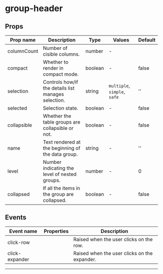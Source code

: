 # group-header

## Props

| Prop name   | Description                                         | Type    | Values                       | Default |
| ----------- | --------------------------------------------------- | ------- | ---------------------------- | ------- |
| columnCount | Number of cisible columns.                          | number  | -                            |         |
| compact     | Whether to render in compact mode.                  | boolean | -                            | false   |
| selection   | Controls how/if the details list manages selection. | string  | `multiple`, `simple`, `safe` | ''      |
| selected    | Selection state.                                    | boolean | -                            | false   |
| collapsible | Whether the table groups are collapsible or not.    | boolean | -                            | false   |
| name        | Text rendered at the beginning of the data group.   | string  | -                            | ''      |
| level       | Number indicating the level of nested groups.       | number  | -                            | 0       |
| collapsed   | If all the items in the group are collapsed.        | boolean | -                            | false   |

## Events

| Event name     | Properties | Description                                  |
| -------------- | ---------- | -------------------------------------------- |
| click-row      |            | Raised when the user clicks on the row.      |
| click-expander |            | Raised when the user clicks on the expander. |

---
